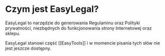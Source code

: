 # Czym jest EasyLegal?
EasyLegal to narzędzie do generowania Regulaminu oraz Polityki prywatności, niezbędnych do funkcjonowania strony Internetowej oraz sklepu.

EasyLegal stanowi część [[EasyTools]] i w momencie pisania tych słów nie jest jeszcze dostępny. 
